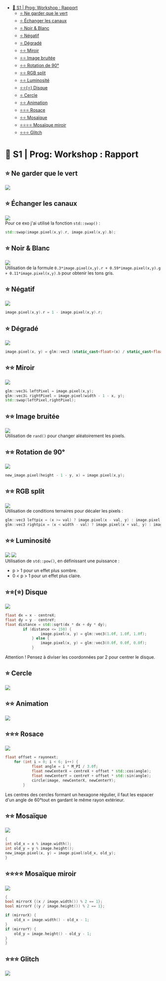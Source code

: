 - [🐣 S1 | Prog: Workshop : Rapport](#-s1--prog-workshop--rapport)
  - [⭐ Ne garder que le vert](#-ne-garder-que-le-vert)
  - [⭐ Échanger les canaux](#-échanger-les-canaux)
  - [⭐ Noir \& Blanc](#-noir--blanc)
  - [⭐ Négatif](#-négatif)
  - [⭐ Dégradé](#-dégradé)
  - [⭐⭐ Miroir](#-miroir)
  - [⭐⭐ Image bruitée](#-image-bruitée)
  - [⭐⭐ Rotation de 90°](#-rotation-de-90)
  - [⭐⭐ RGB split](#-rgb-split)
  - [⭐⭐ Luminosité](#-luminosité)
  - [⭐⭐(⭐) Disque](#-disque)
  - [⭐ Cercle](#-cercle)
  - [⭐⭐ Animation](#-animation)
  - [⭐⭐⭐ Rosace](#-rosace)
  - [⭐⭐ Mosaïque](#-mosaïque)
  - [⭐⭐⭐⭐ Mosaïque miroir](#-mosaïque-miroir)
  - [⭐⭐⭐ Glitch](#-glitch)

# 🐣 S1 | Prog: Workshop : Rapport

## ⭐ Ne garder que le vert
![](./output/keep_green_only.png)

## ⭐ Échanger les canaux
![](./output/echange.png)  
Pour ce exo j'ai utilisé la fonction `std::swap()` :
```cpp
std::swap(image.pixel(x,y).r, image.pixel(x,y).b);
```

## ⭐ Noir & Blanc
![](./output/black_white.png)  
Utilisation de la formule `0.3*image.pixel(x,y).r + 0.59*image.pixel(x,y).g + 0.11*image.pixel(x,y).b` pour obtenir les tons gris.

## ⭐ Négatif
![](./output/negative.png)  
```cpp
image.pixel(x,y).r = 1 - image.pixel(x,y).r;
``` 

## ⭐ Dégradé
![](./output/gradient.png)  
```cpp
image.pixel(x, y) = glm::vec3 (static_cast<float>(x) / static_cast<float>(image.width() - 1));
``` 


## ⭐⭐ Miroir
![](./output/mirror.png)  
```cpp
glm::vec3& leftPixel = image.pixel(x,y);
glm::vec3& rightPixel = image.pixel(width - 1 - x, y);
std::swap(leftPixel,rightPixel);
```

## ⭐⭐ Image bruitée
![](./output/bruite.png)  
Utilisation de `rand()` pour changer aléatoirement les pixels.

## ⭐⭐ Rotation de 90°
![](./output/rotation.png)  
```cpp
new_image.pixel(height - 1 - y, x) = image.pixel(x,y);
```

## ⭐⭐ RGB split
![](./output/split.png)  
Utilisation de conditions ternaires pour décaler les pixels :  
```cpp
glm::vec3 leftpix = (x >= val) ? image.pixel(x - val, y) : image.pixel(x,y);
glm::vec3 rightpix = (x < width - val) ? image.pixel(x + val, y) : image.pixel(x,y);
```

## ⭐⭐ Luminosité
![](./output/luminosite_dark.png)  ![](./output/luminosite_light.png)  
Utilisation de `std::pow()`, en définissant une puissance :
- p > 1 pour un effet plus sombre.
- 0 < p > 1 pour un effet plus claire.

## ⭐⭐(⭐) Disque
![](./output/disk.png)  
```cpp
float dx = x - centreX;
float dy = y - centreY;
float distance = std::sqrt(dx * dx + dy * dy);
        if (distance <= 150) {
                image.pixel(x, y) = glm::vec3(1.0f, 1.0f, 1.0f); 
            } else {
                image.pixel(x, y) = glm::vec3(0.0f, 0.0f, 0.0f); 
            }
```
Attention ! Pensez à diviser les coordonnées par 2 pour centrer le disque. 

## ⭐ Cercle
![](./output/circle.png)  

## ⭐⭐ Animation
![](./output/ezgif.com-animated-gif-maker.gif)  

## ⭐⭐⭐ Rosace
![](./output/rosace.png)  
```cpp
float offset = rayonext;
    for (int i = 0; i < 6; i++) {
            float angle = i * M_PI / 3.0f; 
            float newCenterX = centreX + offset * std::cos(angle);
            float newCenterY = centreY + offset * std::sin(angle);
            circle(image, newCenterX, newCenterY);
        }
```
Les centres des cercles formant un hexagone régulier, il faut les espacer d'un angle de 60°tout en gardant le même rayon extérieur. 

## ⭐⭐ Mosaïque
![](./output/mosaique.png)  
```cpp
{
int old_x = x % image.width();
int old_y = y % image.height();
new_image.pixel(x, y) = image.pixel(old_x, old_y);
}
```

## ⭐⭐⭐⭐ Mosaïque miroir
![](./output/mosaique_mirror.png)  
```cpp
{
bool mirrorX {(x / image.width()) % 2 == 1};
bool mirrorY {(y / image.height()) % 2 == 1}; 

if (mirrorX) {
    old_x = image.width() - old_x - 1;
}
if (mirrorY) {
    old_y = image.height() - old_y - 1;
}
}
```

## ⭐⭐⭐ Glitch
![](./output/glitch.png)  
